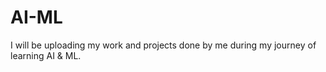 # AI-ML
I will be uploading my work and projects done by me during my journey of learning AI &amp; ML.

